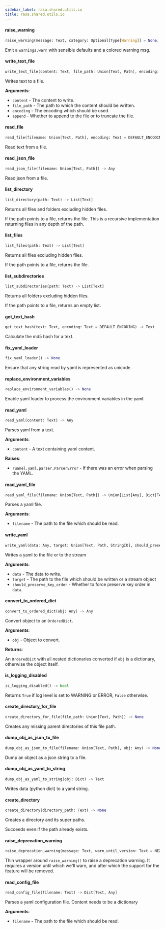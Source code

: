 ```yaml
---
sidebar_label: rasa.shared.utils.io
title: rasa.shared.utils.io
---
```


#### raise\_warning

```python
raise_warning(message: Text, category: Optional[Type[Warning]] = None, docs: Optional[Text] = None, **kwargs: Any, ,) -> None
```

Emit a `warnings.warn` with sensible defaults and a colored warning msg.

#### write\_text\_file

```python
write_text_file(content: Text, file_path: Union[Text, Path], encoding: Text = DEFAULT_ENCODING, append: bool = False) -> None
```

Writes text to a file.

**Arguments**:

- `content` - The content to write.
- `file_path` - The path to which the content should be written.
- `encoding` - The encoding which should be used.
- `append` - Whether to append to the file or to truncate the file.

#### read\_file

```python
read_file(filename: Union[Text, Path], encoding: Text = DEFAULT_ENCODING) -> Any
```

Read text from a file.

#### read\_json\_file

```python
read_json_file(filename: Union[Text, Path]) -> Any
```

Read json from a file.

#### list\_directory

```python
list_directory(path: Text) -> List[Text]
```

Returns all files and folders excluding hidden files.

If the path points to a file, returns the file. This is a recursive
implementation returning files in any depth of the path.

#### list\_files

```python
list_files(path: Text) -> List[Text]
```

Returns all files excluding hidden files.

If the path points to a file, returns the file.

#### list\_subdirectories

```python
list_subdirectories(path: Text) -> List[Text]
```

Returns all folders excluding hidden files.

If the path points to a file, returns an empty list.

#### get\_text\_hash

```python
get_text_hash(text: Text, encoding: Text = DEFAULT_ENCODING) -> Text
```

Calculate the md5 hash for a text.

#### fix\_yaml\_loader

```python
fix_yaml_loader() -> None
```

Ensure that any string read by yaml is represented as unicode.

#### replace\_environment\_variables

```python
replace_environment_variables() -> None
```

Enable yaml loader to process the environment variables in the yaml.

#### read\_yaml

```python
read_yaml(content: Text) -> Any
```

Parses yaml from a text.

**Arguments**:

- `content` - A text containing yaml content.
  

**Raises**:

- `ruamel.yaml.parser.ParserError` - If there was an error when parsing the YAML.

#### read\_yaml\_file

```python
read_yaml_file(filename: Union[Text, Path]) -> Union[List[Any], Dict[Text, Any]]
```

Parses a yaml file.

**Arguments**:

- `filename` - The path to the file which should be read.

#### write\_yaml

```python
write_yaml(data: Any, target: Union[Text, Path, StringIO], should_preserve_key_order: bool = False) -> None
```

Writes a yaml to the file or to the stream

**Arguments**:

- `data` - The data to write.
- `target` - The path to the file which should be written or a stream object
- `should_preserve_key_order` - Whether to force preserve key order in `data`.

#### convert\_to\_ordered\_dict

```python
convert_to_ordered_dict(obj: Any) -> Any
```

Convert object to an `OrderedDict`.

**Arguments**:

- `obj` - Object to convert.
  

**Returns**:

  An `OrderedDict` with all nested dictionaries converted if `obj` is a
  dictionary, otherwise the object itself.

#### is\_logging\_disabled

```python
is_logging_disabled() -> bool
```

Returns `True` if log level is set to WARNING or ERROR, `False` otherwise.

#### create\_directory\_for\_file

```python
create_directory_for_file(file_path: Union[Text, Path]) -> None
```

Creates any missing parent directories of this file path.

#### dump\_obj\_as\_json\_to\_file

```python
dump_obj_as_json_to_file(filename: Union[Text, Path], obj: Any) -> None
```

Dump an object as a json string to a file.

#### dump\_obj\_as\_yaml\_to\_string

```python
dump_obj_as_yaml_to_string(obj: Dict) -> Text
```

Writes data (python dict) to a yaml string.

#### create\_directory

```python
create_directory(directory_path: Text) -> None
```

Creates a directory and its super paths.

Succeeds even if the path already exists.

#### raise\_deprecation\_warning

```python
raise_deprecation_warning(message: Text, warn_until_version: Text = NEXT_MAJOR_VERSION_FOR_DEPRECATIONS, docs: Optional[Text] = None, **kwargs: Any, ,) -> None
```

Thin wrapper around `raise_warning()` to raise a deprecation warning. It requires
a version until which we&#x27;ll warn, and after which the support for the feature will
be removed.

#### read\_config\_file

```python
read_config_file(filename: Text) -> Dict[Text, Any]
```

Parses a yaml configuration file. Content needs to be a dictionary

**Arguments**:

- `filename` - The path to the file which should be read.

